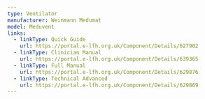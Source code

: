 ```yaml
---
type: Ventilator
manufacturer: Weinmann Medumat
model: Meduvent
links:
  - linkType: Quick Guide
    url: https://portal.e-lfh.org.uk/Component/Details/627902
  - linkType: Clinician Manual
    url: https://portal.e-lfh.org.uk/Component/Details/639365
  - linkType: Full Manual
    url: https://portal.e-lfh.org.uk/Component/Details/629876
  - linkType: Technical Advanced
    url: https://portal.e-lfh.org.uk/Component/Details/629869
---
```

